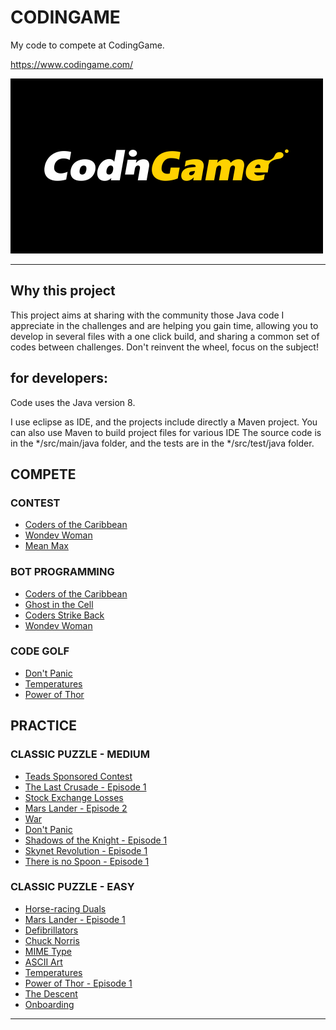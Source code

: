 # CODINGAME
My code to compete at CodingGame.

https://www.codingame.com/

![alt text](screenshots/fiche_codingame_logo.png)

---
## Why this project

This project aims at sharing with the community those Java code I appreciate in the challenges and are helping you gain time, allowing you to develop in several files with a one click build, and sharing a common set of codes between challenges. Don't reinvent the wheel, focus on the subject!

## for developers:

Code uses the Java version 8.

I use eclipse as IDE, and the projects include directly a Maven project. You can also use Maven to build project files for various IDE
The source code is in the */src/main/java folder, and the tests are in the */src/test/java folder.

## COMPETE

### CONTEST
- [Coders of the Caribbean](contests-coders_of_the_caribbean)
- [Wondev Woman](contests-wondev_woman)
- [Mean Max](contests-contests-mean_max)

### BOT PROGRAMMING
- [Coders of the Caribbean](multiplayer-bot_programming-coders_of_the_caribbean)
- [Ghost in the Cell](multiplayer-bot_programming-ghost_in_the_cell)
- [Coders Strike Back](multiplayer-bot_programming-coders_strike_back)
- [Wondev Woman](multiplayer-bot_programming-wondev_woman)

### CODE GOLF
- [Don't Panic](multiplayer-codegolf-don_t_panic)
- [Temperatures](multiplayer-codegolf-temperatures)
- [Power of Thor](multiplayer-codegolf-power_of_thor)

## PRACTICE

### CLASSIC PUZZLE - MEDIUM
- [Teads Sponsored Contest](training-medium-teads_sponsored_contest)
- [The Last Crusade - Episode 1](training-medium-the_last_crusade_episode_1)
- [Stock Exchange Losses](training-medium-stock_exchange_losses)
- [Mars Lander - Episode 2](training-medium-mars_lander_episode_2)
- [War](training-medium-war)
- [Don't Panic](training-medium-don_t_panic_episode_1)
- [Shadows of the Knight - Episode 1](training-medium-shadows_of_the_knight_episode_1)
- [Skynet Revolution - Episode 1](training-medium-skynet_revolution_episode_1)
- [There is no Spoon - Episode 1](training-medium-there_is_no_spoon_episode_1)

### CLASSIC PUZZLE - EASY
- [Horse-racing Duals](training-easy-horse_racing_duals)
- [Mars Lander - Episode 1](training-easy-mars_lander_episode_1)
- [Defibrillators](training-easy-defibrillators)
- [Chuck Norris](training-easy-chuck_norris)
- [MIME Type](training-easy-mime_type)
- [ASCII Art](training-easy-ascii_art)
- [Temperatures](training-easy-temperatures)
- [Power of Thor - Episode 1](training-easy-power_of_thor-episode_1)
- [The Descent](training-easy-the_descent)
- [Onboarding](training-easy-onboarding)

---
